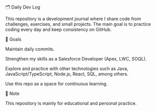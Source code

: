 🗂️ Daily Dev Log

This repository is a development journal where I share code from challenges, exercises, and small projects.
The main goal is to practice coding every day and keep consistency on GitHub.

🎯 Goals

Maintain daily commits.

Strengthen my skills as a Salesforce Developer (Apex, LWC, SOQL).

Explore and practice with other technologies such as Java, JavaScript/TypeScript, Node.js, React, SQL, among others.

Use this repo as a space for continuous learning.

📌 Note

This repository is mainly for educational and personal practice.
